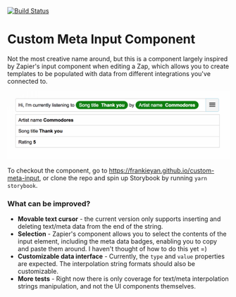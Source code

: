 [![Build Status](https://travis-ci.org/frankieyan/custom-meta-input.svg?branch=master)](https://travis-ci.org/frankieyan/custom-meta-input)

# Custom Meta Input Component
Not the most creative name around, but this is a component largely inspired by Zapier's input component when editing a Zap, which allows you to create templates to be populated with data from different integrations you've connected to.

![screenshot](docs/screenshot.png)

To checkout the component, go to https://frankieyan.github.io/custom-meta-input, or clone the repo and spin up Storybook by running `yarn storybook`.

### What can be improved?
* **Movable text cursor** - the current version only supports inserting and deleting text/meta data from the end of the string.
* **Selection** - Zapier's component allows you to select the contents of the input element, including the meta data badges, enabling you to copy and paste them around. I haven't thought of how to do this yet =)
* **Customizable data interface** - Currently, the `type` and `value` properties are expected. The interpolation string formats should also be customizable.
* **More tests** - Right now there is only coverage for text/meta interpolation strings manipulation, and not the UI components themselves.

